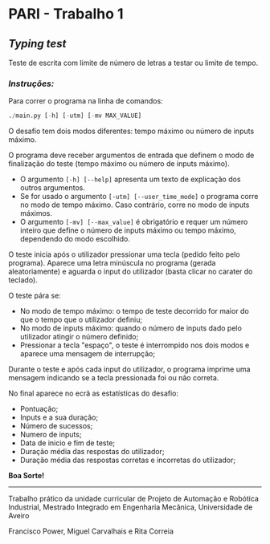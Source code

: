 # PARI - Trabalho 1
## *Typing test*
Teste de escrita com limite de número de letras a testar ou limite de tempo.

### *Instruções:*

Para correr o programa na linha de comandos:

```py
./main.py [-h] [-utm] [-mv MAX_VALUE]
```

O desafio tem dois modos diferentes: tempo máximo ou número de inputs máximo. 

O programa deve receber argumentos de entrada que definem o modo de finalização do teste (tempo máximo ou número de inputs máximo).

+ O argumento `[-h] [--help]` apresenta um texto de explicação dos outros argumentos. 
+ Se for usado o argumento `[-utm] [--user_time_mode]` o programa corre no modo de tempo máximo. Caso contrário, corre no modo de inputs máximos.
+ O argumento `[-mv] [--max_value]` é obrigatório e requer um número inteiro que define o número de inputs máximo ou tempo máximo, dependendo do modo escolhido.

O teste inicia após o utilizador pressionar uma tecla (pedido feito pelo programa). Aparece uma letra minúscula no programa (gerada aleatoriamente) e aguarda o input do utilizador (basta clicar no carater do teclado).


O teste pára se:

+ No modo de tempo máximo: o tempo de teste decorrido for maior do que o tempo que o utilizador definiu;
+ No modo de inputs máximo: quando o número de inputs dado pelo utilizador atingir o número definido;
+ Pressionar a tecla "espaço", o teste é interrompido nos dois modos e aparece uma mensagem de interrupção;

Durante o teste e após cada input do utilizador, o programa imprime uma mensagem indicando se a tecla pressionada foi ou não correta.

No final aparece no ecrã as estatísticas do desafio:

+ Pontuação; 
+ Inputs e a sua duração;
+ Número de sucessos;
+ Numero de inputs;
+ Data de inicio e fim de teste;
+ Duração média das respostas do utilizador;
+ Duração média das respostas corretas e incorretas do utilizador;

**Boa Sorte!**

***

Trabalho prático da unidade curricular de Projeto de Automação e Robótica Industrial, Mestrado Integrado em Engenharia Mecânica, Universidade de Aveiro

Francisco Power, Miguel Carvalhais e Rita Correia
